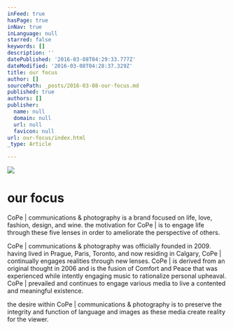 ```yaml
---
inFeed: true
hasPage: true
inNav: true
inLanguage: null
starred: false
keywords: []
description: ''
datePublished: '2016-03-08T04:29:33.777Z'
dateModified: '2016-03-08T04:28:37.329Z'
title: our focus
author: []
sourcePath: _posts/2016-03-08-our-focus.md
published: true
authors: []
publisher:
  name: null
  domain: null
  url: null
  favicon: null
url: our-focus/index.html
_type: Article

---
```

![](https://s3-us-west-2.amazonaws.com/the-grid-img/p/e47b2d5e45c75936718f8a8d8d882bd9c3b35c52.jpg)

# our focus

CoPe | communications & photography is a brand focused on life, love, fashion, design, and wine.  the motivation for CoPe | is to engage life through these five lenses in order to ameliorate the perspective of others.

CoPe | communications & photography was officially founded in 2009\.  having lived in Prague, Paris, Toronto, and now residing in Calgary, CoPe | continually engages realities through new lenses.  CoPe | is derived from an original thought in 2006 and is the fusion of Comfort and Peace that was experienced while intently engaging music to rationalize personal upheaval.  CoPe | prevailed and continues to engage various media to live a contented and meaningful existence.

the desire within CoPe | communications & photography is to preserve the integrity and function of language and images as these media create reality for the viewer.